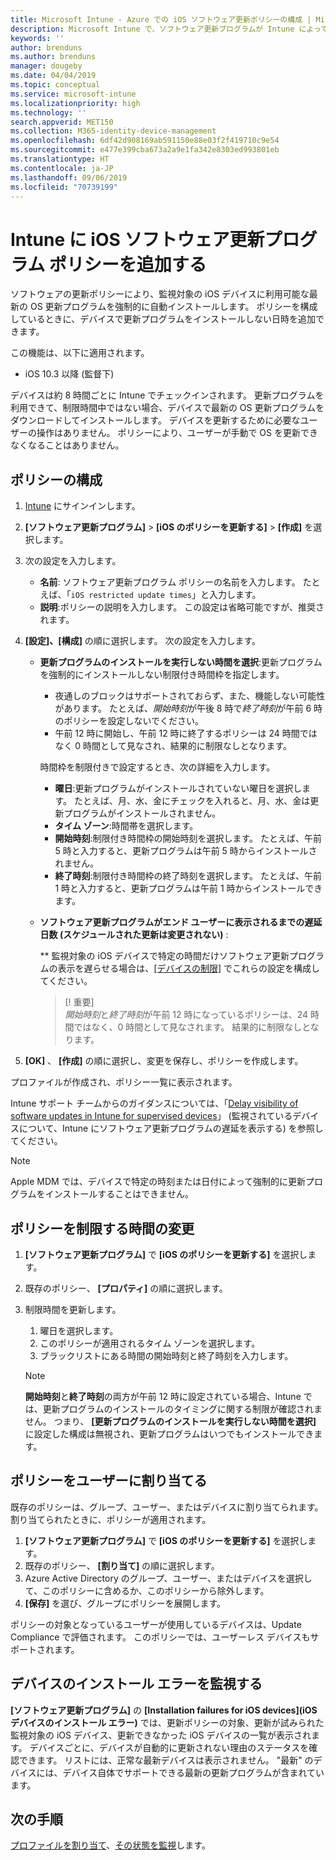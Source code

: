 ```yaml
---
title: Microsoft Intune - Azure での iOS ソフトウェア更新ポリシーの構成 | Microsoft Docs
description: Microsoft Intune で、ソフトウェア更新プログラムが Intune によって管理または監視される iOS デバイス上に自動的にインストールされるときに、制限する構成ポリシーを作成または追加します。 更新プログラムがインストールされていない日付と時刻を選択できます。 また、このポリシーをグループ、ユーザー、またはデバイスに割り当て、任意のインストール エラーを確認することもできます。
keywords: ''
author: brenduns
ms.author: brenduns
manager: dougeby
ms.date: 04/04/2019
ms.topic: conceptual
ms.service: microsoft-intune
ms.localizationpriority: high
ms.technology: ''
search.appverid: MET150
ms.collection: M365-identity-device-management
ms.openlocfilehash: 6df42d908169ab591150e88e03f2f419710c9e54
ms.sourcegitcommit: e477e399cba673a2a9e1fa342e8303ed993801eb
ms.translationtype: HT
ms.contentlocale: ja-JP
ms.lasthandoff: 09/06/2019
ms.locfileid: "70739199"
---
```

# <a name="add-ios-software-update-policies-in-intune"></a>Intune に iOS ソフトウェア更新プログラム ポリシーを追加する

ソフトウェアの更新ポリシーにより、監視対象の iOS デバイスに利用可能な最新の OS 更新プログラムを強制的に自動インストールします。 ポリシーを構成しているときに、デバイスで更新プログラムをインストールしない日時を追加できます。 

この機能は、以下に適用されます。

- iOS 10.3 以降 (監督下)

デバイスは約 8 時間ごとに Intune でチェックインされます。 更新プログラムを利用できて、制限時間中ではない場合、デバイスで最新の OS 更新プログラムをダウンロードしてインストールします。 デバイスを更新するために必要なユーザーの操作はありません。 ポリシーにより、ユーザーが手動で OS を更新できなくなることはありません。

## <a name="configure-the-policy"></a>ポリシーの構成

1. [Intune](https://go.microsoft.com/fwlink/?linkid=2090973) にサインインします。
2. **[ソフトウェア更新プログラム]**  >  **[iOS のポリシーを更新する]**  >  **[作成]** を選択します。
3. 次の設定を入力します。

    - **名前**: ソフトウェア更新プログラム ポリシーの名前を入力します。 たとえば、「`iOS restricted update times`」と入力します。
    - **説明**:ポリシーの説明を入力します。 この設定は省略可能ですが、推奨されます。

4. **[設定]、[構成]** の順に選択します。 次の設定を入力します。

    - **更新プログラムのインストールを実行しない時間を選択**:更新プログラムを強制的にインストールしない制限付き時間枠を指定します。 
      - 夜通しのブロックはサポートされておらず、また、機能しない可能性があります。 たとえば、*開始時刻*が午後 8 時で*終了時刻*が午前 6 時のポリシーを設定しないでください。
      - 午前 12 時に開始し、午前 12 時に終了するポリシーは 24 時間ではなく 0 時間として見なされ、結果的に制限なしとなります。

      時間枠を制限付きで設定するとき、次の詳細を入力します。

      - **曜日**:更新プログラムがインストールされていない曜日を選択します。 たとえば、月、水、金にチェックを入れると、月、水、金は更新プログラムがインストールされません。
      - **タイム ゾーン**:時間帯を選択します。
      - **開始時刻**:制限付き時間枠の開始時刻を選択します。 たとえば、午前 5 時と入力すると、更新プログラムは午前 5 時からインストールされません。
      - **終了時刻**:制限付き時間枠の終了時刻を選択します。 たとえば、午前 1 時と入力すると、更新プログラムは午前 1 時からインストールできます。

    - **ソフトウェア更新プログラムがエンド ユーザーに表示されるまでの遅延日数 (スケジュールされた更新は変更されない)** : 

      ** 監視対象の iOS デバイスで特定の時間だけソフトウェア更新プログラムの表示を遅らせる場合は、[[デバイスの制限]](device-restrictions-ios.md#general) でこれらの設定を構成してください。
     
      > [! 重要]  
      > *開始時刻*と*終了時刻*が午前 12 時になっているポリシーは、24 時間ではなく、0 時間として見なされます。 結果的に制限なしとなります。  

5. **[OK]** 、 **[作成]** の順に選択し、変更を保存し、ポリシーを作成します。

プロファイルが作成され、ポリシー一覧に表示されます。

Intune サポート チームからのガイダンスについては、「[Delay visibility of software updates in Intune for supervised devices](https://techcommunity.microsoft.com/t5/Intune-Customer-Success/Delaying-visibility-of-software-updates-in-Intune-for-supervised/ba-p/345753)」 (監視されているデバイスについて、Intune にソフトウェア更新プログラムの遅延を表示する) を参照してください。

> [!NOTE]
> Apple MDM では、デバイスで特定の時刻または日付によって強制的に更新プログラムをインストールすることはできません。

## <a name="change-the-restricted-times-for-the-policy"></a>ポリシーを制限する時間の変更

1. **[ソフトウェア更新プログラム]** で **[iOS のポリシーを更新する]** を選択します。
2. 既存のポリシー、 **[プロパティ]** の順に選択します。
3. 制限時間を更新します。

    1. 曜日を選択します。
    2. このポリシーが適用されるタイム ゾーンを選択します。
    3. ブラックリストにある時間の開始時刻と終了時刻を入力します。

    > [!NOTE]
    > **開始時刻**と**終了時刻**の両方が午前 12 時に設定されている場合、Intune では、更新プログラムのインストールのタイミングに関する制限が確認されません。 つまり、 **[更新プログラムのインストールを実行しない時間を選択]** に設定した構成は無視され、更新プログラムはいつでもインストールできます。  

## <a name="assign-the-policy-to-users"></a>ポリシーをユーザーに割り当てる

既存のポリシーは、グループ、ユーザー、またはデバイスに割り当てられます。 割り当てられたときに、ポリシーが適用されます。

1. **[ソフトウェア更新プログラム]** で **[iOS のポリシーを更新する]** を選択します。
2. 既存のポリシー、 **[割り当て]** の順に選択します。 
3. Azure Active Directory のグループ、ユーザー、またはデバイスを選択して、このポリシーに含めるか、このポリシーから除外します。
4. **[保存]** を選び、グループにポリシーを展開します。

ポリシーの対象となっているユーザーが使用しているデバイスは、Update Compliance で評価されます。 このポリシーでは、ユーザーレス デバイスもサポートされます。

## <a name="monitor-device-installation-failures"></a>デバイスのインストール エラーを監視する
<!-- 1352223 -->
**[ソフトウェア更新プログラム]** の **[Installation failures for iOS devices]\(iOS デバイスのインストール エラー\)** では、更新ポリシーの対象、更新が試みられた監視対象の iOS デバイス、更新できなかった iOS デバイスの一覧が表示されます。 デバイスごとに、デバイスが自動的に更新されない理由のステータスを確認できます。 リストには、正常な最新デバイスは表示されません。 "最新" のデバイスには、デバイス自体でサポートできる最新の更新プログラムが含まれています。

## <a name="next-steps"></a>次の手順

[プロファイルを割り当て](device-profile-assign.md)、[その状態を監視](device-profile-monitor.md)します。
